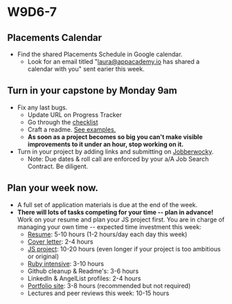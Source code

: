 # W9D6-7

## Placements Calendar
* Find the shared Placements Schedule in Google calendar.
  * Look for an email titled "laura@appacademy.io has shared a calendar with you" sent earier this week.  

## Turn in your capstone by Monday 9am
* Fix any last bugs.
  * Update URL on Progress Tracker
  * Go through the [checklist][capstone-checklist]
  * Craft a readme.  [See examples.][readme]
  * **As soon as a project becomes so big you can't make visible improvements to it under an hour, stop working on it.**
* Turn in your project by adding links and submitting on [Jobberwocky][Jobberwocky].  
  * Note: Due dates & roll call are enforced by your a/A Job Search Contract. Be diligent.  

## Plan your week now.
* A full set of application materials is due at the end of the week.   
* **There will lots of tasks competing for your time -- plan in advance!**  Work on your resume and plan your JS project first.  You are in charge of managing your own time -- expected time investment this week:
  * [Resume][resume]: 5-10 hours (1-2 hours/day each day this week)
  * [Cover letter][cover-letter]: 2-4 hours
  * [JS project][js-project]: 10-20 hours (even longer if your project is too ambitious or original)
  * [Ruby intensive][code-intensive]: 3-10 hours
  * Github cleanup & Readme's: 3-6 hours
  * LinkedIn & AngelList profiles: 2-4 hours
  * [Portfolio site][portfolio]: 3-8 hours (recommended but not required)
  * Lectures and peer reviews this week: 10-15 hours


[resume]: ../self-presentation/resume.md
[cover-letter]: ../self-presentation/cover_letter.md
[portfolio]: ../self-presentation/portfolio.md
[code-intensive]: ../self-presentation/code_intensive.md
[js-project]: ../self-presentation/js_project.md
[readme]: ../self-presentation/example_readmes.md
[Jobberwocky]: http://progress.appacademy.io/jobberwocky

[capstone-checklist]: https://github.com/appacademy/capstone-project-curriculum/blob/master/readings/capstone-checklist.md
[linkedin]: ../self-presentation/linkedin.md
[github]: ../self-presentation/github.md

